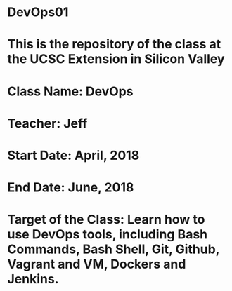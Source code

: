 # DevOps01
# This is the repository of the class at the UCSC Extension in Silicon Valley
# Class Name: DevOps
# Teacher: Jeff
# Start Date: April, 2018
# End Date: June, 2018
# Target of the Class: Learn how to use DevOps tools, including Bash Commands, Bash Shell, Git, Github, Vagrant and VM, Dockers and Jenkins.
